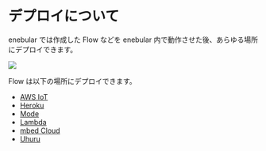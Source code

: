 # デプロイについて

enebular では作成した Flow などを enebular 内で動作させた後、あらゆる場所にデプロイできます。

![](http://enebular-docs.netlify.com/ja/_asset/images/enebular-developers-main.svg)

Flow は以下の場所にデプロイできます。

* [AWS IoT](./DeployFlow/AWSIoT/index.md)
* [Heroku](./DeployFlow/Heroku/index.md)
* [Mode](./DeployFlow/Mode/index.md)
* [Lambda](./DeployFlow/Lambda/index.md)
* [mbed Cloud](./DeployFlow/mbed/index.md)
* [Uhuru](./DeployFlow/Uhuru/index.md)